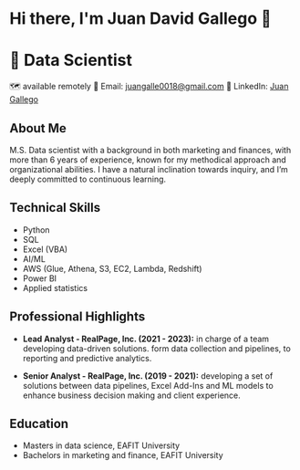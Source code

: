 # Hi there, I'm Juan David Gallego 👋

# :brain: Data Scientist 

:world_map: available remotely 
:email: Email: [juangalle0018@gmail.com](juangalle0018@gmail.com)
:briefcase: LinkedIn: [Juan Gallego](https://www.linkedin.com/in/juan-david-gallego-196397b9/)

## About Me

M.S. Data scientist with a background in both marketing and finances, with more than 6 years of experience, known for my methodical approach and organizational abilities. I have a natural inclination towards inquiry, and I’m deeply committed to continuous learning.

## Technical Skills

- Python
- SQL
- Excel (VBA)
- AI/ML
- AWS (Glue, Athena, S3, EC2, Lambda, Redshift)
- Power BI
- Applied statistics

## Professional Highlights

- **Lead Analyst - RealPage, Inc. (2021 - 2023):** in charge of a team developing data-driven solutions. form data collection and pipelines, to reporting and predictive analytics.
  
-  **Senior Analyst - RealPage, Inc. (2019 - 2021):** developing a set of solutions between data pipelines, Excel Add-Ins and ML models to enhance business decision making and client experience.

## Education
- Masters in data science, EAFIT University
- Bachelors in marketing and finance, EAFIT University




